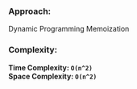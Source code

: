 ### Approach:
Dynamic Programming Memoization
​
### Complexity:
**Time Complexity: `O(n^2)`**\
**Space Complexity: `O(n^2)`**